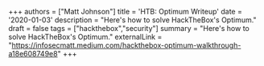 +++
authors = ["Matt Johnson"]
title = 'HTB: Optimum Writeup'
date = '2020-01-03'
description = "Here's how to solve HackTheBox's Optimum."
draft = false
tags = ["hackthebox","security"]
summary = "Here's how to solve HackTheBox's Optimum."
externalLink = "https://infosecmatt.medium.com/hackthebox-optimum-walkthrough-a18e608749e8"
+++